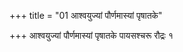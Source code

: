 +++
title = "01 आश्वयुज्यां पौर्णमास्यां पृषातके"

+++
आश्वयुज्यां पौर्णमास्यां पृषातके पायसश्चरू रौद्रः १